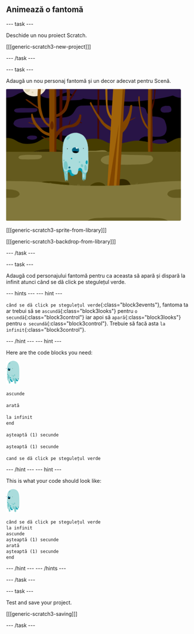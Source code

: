 ## Animează o fantomă

\--- task \---

Deschide un nou proiect Scratch.

[[[generic-scratch3-new-project]]]

\--- /task \---

\--- task \---

Adaugă un nou personaj fantomă și un decor adecvat pentru Scenă.

![captură de ecran](images/ghost-ghost.png)

[[[generic-scratch3-sprite-from-library]]]

[[[generic-scratch3-backdrop-from-library]]]

\--- /task \---

\--- task \---

Adaugă cod personajului fantomă pentru ca aceasta să apară și dispară la infinit atunci când se dă click pe stegulețul verde.

\--- hints \--- \--- hint \---

`când se dă click pe stegulețul verde`{:class="block3events"}, fantoma ta ar trebui să se `ascundă`{:class="block3looks"} pentru `o secundă`{:class="block3control"} iar apoi să `apară`{:class="block3looks"} pentru `o secundă`{:class="block3control"}. Trebuie să facă asta `la infinit`{:class="block3control"}.

\--- /hint \--- \--- hint \---

Here are the code blocks you need:

![fantomă](images/ghost-sprite.png)

```blocks3
ascunde

arată

la infinit
end

așteaptă (1) secunde

așteaptă (1) secunde

cand se dă click pe stegulețul verde
```

\--- /hint \--- \--- hint \---

This is what your code should look like:

![fantomă](images/ghost-sprite.png)

```blocks3
când se dă click pe stegulețul verde
la infinit
ascunde
așteaptă (1) secunde
arată
așteaptă (1) secunde
end
```

\--- /hint \--- \--- /hints \---

\--- /task \---

\--- task \---

Test and save your project.

[[[generic-scratch3-saving]]]

\--- /task \---